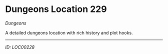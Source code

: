 # Dungeons Location 229

*Dungeons*

A detailed dungeons location with rich history and plot hooks.

---
*ID: LOC00228*